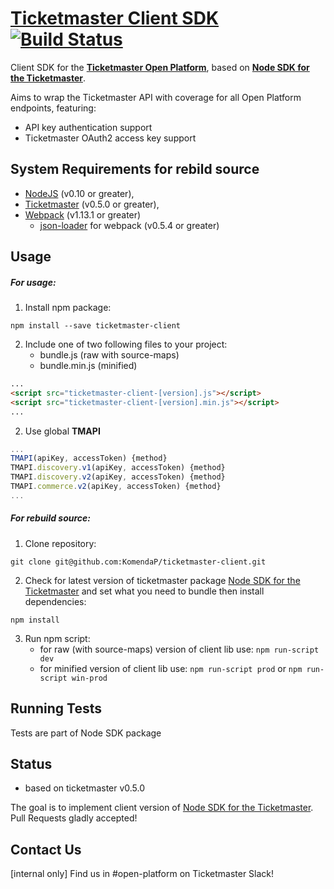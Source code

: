 # **[Ticketmaster Client SDK](https://www.npmjs.com/package/ticketmaster-client)  [![Build Status](https://travis-ci.org/ticketmaster-api/sdk-javascript.svg?branch=master)](https://travis-ci.org/ticketmaster-api/sdk-javascript)**
Client SDK for the **[Ticketmaster Open Platform](http://developer.ticketmaster.com/)**, based on **[Node SDK for the Ticketmaster](https://github.com/ticketmaster-api/sdk-javascript)**.

Aims to wrap the Ticketmaster API with coverage for all Open Platform endpoints, featuring:
 - API key authentication support
 - Ticketmaster OAuth2 access key support

## System Requirements for rebild source
 - [NodeJS](https://nodejs.org) (v0.10 or greater),
 - [Ticketmaster](https://www.npmjs.com/package/ticketmaster) (v0.5.0 or greater),
 - [Webpack](https://www.npmjs.com/package/webpack) (v1.13.1 or greater)
    - [json-loader](https://www.npmjs.com/package/json-loader) for webpack (v0.5.4 or greater)

## Usage
##### For usage:
1. Install npm package:

 `npm install --save ticketmaster-client`

2. Include one of two following files to your project:
    - bundle.js (raw with source-maps)
    - bundle.min.js (minified)
```html
...
<script src="ticketmaster-client-[version].js"></script>
<script src="ticketmaster-client-[version].min.js"></script>
...
```

2. Use global **TMAPI**  
```javascript
...
TMAPI(apiKey, accessToken) {method}
TMAPI.discovery.v1(apiKey, accessToken) {method}
TMAPI.discovery.v2(apiKey, accessToken) {method}
TMAPI.commerce.v2(apiKey, accessToken) {method}
...
```
##### For rebuild source:
1. Clone repository:

 `git clone git@github.com:KomendaP/ticketmaster-client.git`
 
2. Check for latest version of ticketmaster package [Node SDK for the Ticketmaster](https://github.com/ticketmaster-api/sdk-javascript) and set what you need to bundle then install dependencies:

 `npm install`

3. Run npm script:
    - for raw (with source-maps) version of client lib use: `npm run-script dev`
    - for minified version of client lib use: `npm run-script prod` or `npm run-script win-prod`

## Running Tests

 Tests are part of Node SDK package

## Status
- based on ticketmaster v0.5.0  

The goal is to implement client version of [Node SDK for the Ticketmaster](https://github.com/ticketmaster-api/sdk-javascript).
Pull Requests gladly accepted!
 
## Contact Us
[internal only] Find us in #open-platform on Ticketmaster Slack!